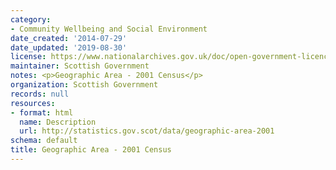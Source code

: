 ```yaml
---
category:
- Community Wellbeing and Social Environment
date_created: '2014-07-29'
date_updated: '2019-08-30'
license: https://www.nationalarchives.gov.uk/doc/open-government-licence/version/3/
maintainer: Scottish Government
notes: <p>Geographic Area - 2001 Census</p>
organization: Scottish Government
records: null
resources:
- format: html
  name: Description
  url: http://statistics.gov.scot/data/geographic-area-2001
schema: default
title: Geographic Area - 2001 Census
---
```

